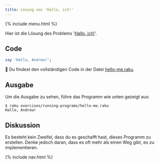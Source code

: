 ```yaml
---
title: Lösung von 'Hallo, ich!'
---
```


{% include menu.html %}

Hier ist die Lösung des Problems '[Hallo, ich!](../)'.

## Code

```raku
say 'Hallo, Andrew!';
```

🦋 Du findest den vollständigen Code in der Datei [hello-me.raku](https://github.com/ash/raku-course/blob/master/exercises/running-programs/hello-me.raku).

## Ausgabe

Um die Ausgabe zu sehen, führe das Programm wie unten gezeigt aus:

```console
$ raku exercises/running-programs/hello-me.raku 
Hallo, Andrew!
```

## Diskussion

Es besteht kein Zweifel, dass du es geschafft hast, dieses Programm zu erstellen. Denke jedoch daran, dass es oft mehr als einen Weg gibt, es zu implementieren.

{% include nav.html %}